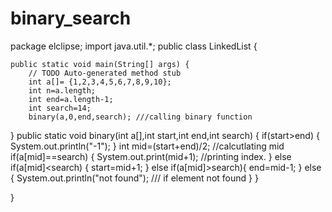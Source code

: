 # binary_search
package elclipse;
import java.util.*;
public class LinkedList {

	public static void main(String[] args) {
		// TODO Auto-generated method stub
		int a[]= {1,2,3,4,5,6,7,8,9,10};
		int n=a.length;
		int end=a.length-1;
		int search=14;
		binary(a,0,end,search); ///calling binary function
	
	
}
	public static void binary(int a[],int start,int end,int search) {
		  if(start>end) {
			  System.out.println("-1");
		}
		 int mid=(start+end)/2;   //calcutlating mid
		 if(a[mid]==search) {
			 System.out.print(mid+1);  //printing index.
		 }
		 else if(a[mid]<search) {
			 start=mid+1;
		 }
		 else if(a[mid]>search){
			 end=mid-1;
		 }
		 else {
			 System.out.println("not found"); /// if element not found
		 }
	}
	
}
